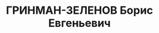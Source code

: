---
title: ГРИНМАН-ЗЕЛЕНОВ Борис Евгеньевич
description: "Род. в 1897, Московская губ., Подольский уезд, пос. Бар, еврей, обр.:\
  \ высшее, б/п. Проживал: Москва, Большой Николоворобьинский пер., д. 12, кв. 8.\
  \ Руководитель группы технических расчетов и консультаций на московском заводе №\
  \ 230. \n  Арестован 09.08.1937. Обв. в участии в к.-р. террористической организации.\
  \ Приговор: ВК ВС СССР, 08.10.1937 – ВМН. Расстрелян 08.10.1937, г.Москва. \n  Реабилитирован\
  \ ВК ВС СССР 07.04.1956"
---